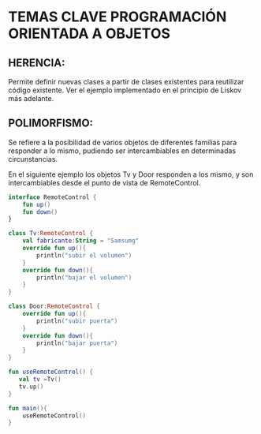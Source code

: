 # TEMAS CLAVE PROGRAMACIÓN ORIENTADA A OBJETOS

## HERENCIA: 
Permite definir nuevas clases a partir de clases existentes para reutilizar código existente.
Ver el ejemplo implementado en el principio de Liskov más adelante.

## POLIMORFISMO:
Se refiere a la posibilidad de varios objetos de diferentes familias para responder a lo
mismo, pudiendo ser intercambiables en determinadas circunstancias.

En el siguiente ejemplo los objetos Tv y Door responden a los mismo, y son intercambiables desde el punto
de vista de RemoteControl.

```kotlin
interface RemoteControl {
    fun up()
    fun down()
}

class Tv:RemoteControl {
    val fabricante:String = "Samsumg"
    override fun up(){
        println("subir el volumen")
    }
    override fun down(){
        println("bajar el volumen")
    }
}

class Door:RemoteControl {
    override fun up(){
        println("subir puerta")
    }
    override fun down(){
        println("bajar puerta")
    }
}

fun useRemoteControl() {
   val tv =Tv()
   tv.up()
}

fun main(){
    useRemoteControl()
}
```
